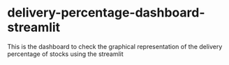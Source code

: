 # delivery-percentage-dashboard-streamlit
This is the dashboard to check the graphical representation of the delivery percentage of stocks using the streamlit
